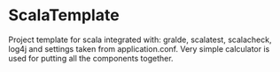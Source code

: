 # ScalaTemplate
Project template for scala integrated with: gralde, scalatest, scalacheck, log4j and settings taken from application.conf.
Very simple calculator is used for putting all the components together.
